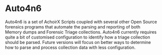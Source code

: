 # Auto4n6
Auto4n6 is a set of AchoirX Scripts coupled with several other Open Source forensics programs that automate the parsing and reporting of both Memory dumps and Forensic Triage collections.
Auto4n6 currently requires quite a bit of customised configuration to identify how a triage collection should be parsed.  Future versions will focus on better ways to determine how to parse and process collection data with less configuration.
